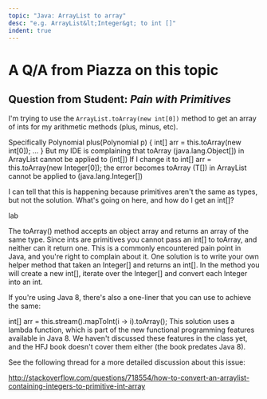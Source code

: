 ```yaml
---
topic: "Java: ArrayList to array"
desc: "e.g. ArrayList&lt;Integer&gt; to int []"
indent: true
---
```


# A Q/A from Piazza on this topic

## Question from Student: *Pain with Primitives*

I'm trying to use the `ArrayList.toArray(new int[0])` method to get an array of ints for my arithmetic methods (plus, minus, etc).
 
Specifically
Polynomial plus(Polynomial p) {
	int[] arr = this.toArray(new int[0]);
...
}
But my IDE is complaining that 
toArray (java.lang.Object[]) in ArrayList cannot be applied 
to 	(int[])
If I change it to
int[] arr = this.toArray(new Integer[0]);
the error becomes 
toArray (T[]) 			in ArrayList cannot be applied 
to 	(java.lang.Integer[])
 
I can tell that this is happening because primitives aren't the same as types, but not the solution. What's going on here, and how do I get an int[]?

lab

The toArray() method accepts an object array and returns an array of the same type. Since ints are primitives you cannot pass an int[] to toArray, and neither can it return one. This is a commonly encountered pain point in Java, and you're right to complain about it. One solution is to write your own helper method that taken an Integer[] and returns an int[]. In the method you will create a new int[], iterate over the Integer[] and convert each Integer into an int.
 
If you're using Java 8, there's also a one-liner that you can use to achieve the same:
 
int[] arr = this.stream().mapToInt(i -> i).toArray();
This solution uses a lambda function, which is part of the new functional programming features available in Java 8. We haven't discussed these features in the class yet, and the HFJ book doesn't cover them either (the book predates Java 8). 
 
See the following thread for a more detailed discussion about this issue:
 
http://stackoverflow.com/questions/718554/how-to-convert-an-arraylist-containing-integers-to-primitive-int-array
